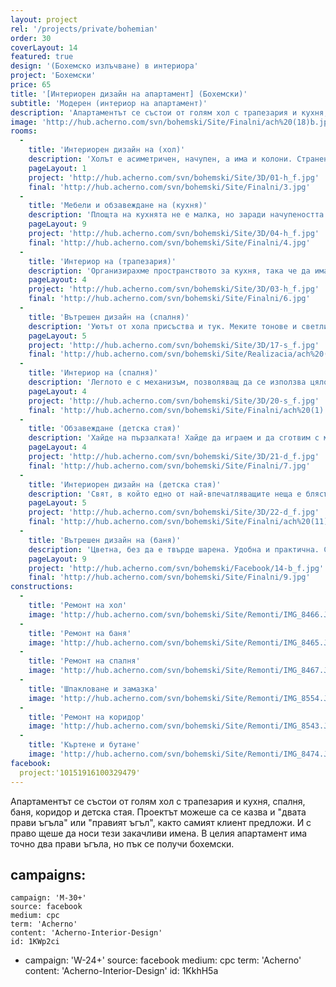 ```yaml
---
layout: project
rel: '/projects/private/bohemian' 
order: 30
coverLayout: 14
featured: true
design: '(Бохемско излъчване) в интериора'
project: 'Бохемски'
price: 65
title: '[Интериорен дизайн на апартамент] (Бохемски)'
subtitle: 'Модерен (интериор на апартамент)'
description: 'Апартаментът се състои от голям хол с трапезария и кухня, спалня, баня, коридор и детска стая. В цялото жилище има точно два прави ъгъла, но пък се получи бохемско. А на бохемите не им пречат кривите ъгли. Даже намират вдъхновение в тях.'
image: 'http://hub.acherno.com/svn/bohemski/Site/Finalni/ach%20(18)b.jpg'
rooms:
  -
    title: 'Интериорен дизайн на (хол)'
    description: 'Холът е асиметричен, начупен, а има и колони. Странен и доста труден за усвояване, но на бохемите не им пречат кривите ъгли. Даже намират вдъхновение в тях.'
    pageLayout: 1
    project: 'http://hub.acherno.com/svn/bohemski/Site/3D/01-h_f.jpg'
    final: 'http://hub.acherno.com/svn/bohemski/Site/Finalni/3.jpg'
  -
    title: 'Мебели и обзавеждане на (кухня)'
    description: 'Площта на кухнята не е малка, но заради начупеността и сложната архитектура много трудно се намери място за всичко необходимо. Трябваше да се правят сложни схеми и много изчисления, но усилията си струваха. '
    pageLayout: 9
    project: 'http://hub.acherno.com/svn/bohemski/Site/3D/04-h_f.jpg'
    final: 'http://hub.acherno.com/svn/bohemski/Site/Finalni/4.jpg'
  -
    title: 'Интериор на (трапезария)'
    description: 'Организирахме пространството за кухня, така че да има място за всичко необходимо, включително за хубав трапезарен ъгъл. За диван, фотьойл и дори за кът за релакс с тайно вадещо се легло идеално за гости. Светло, топло и уютно място, където се чува детски смях.'
    pageLayout: 4
    project: 'http://hub.acherno.com/svn/bohemski/Site/3D/03-h_f.jpg'
    final: 'http://hub.acherno.com/svn/bohemski/Site/Finalni/6.jpg'
  -
    title: 'Вътрешен дизайн на (спалня)'
    description: 'Уютът от хола присъства и тук. Меките тонове и светлите мебели са практично измислени така, че да съберат многото неща в една къща. Всички ниши се използват максимално, а не изглежда претрупано. '
    pageLayout: 5
    project: 'http://hub.acherno.com/svn/bohemski/Site/3D/17-s_f.jpg'
    final: 'http://hub.acherno.com/svn/bohemski/Site/Realizacia/ach%20(2).jpg'
  -
    title: 'Интериор на (спалня)'
    description: 'Леглото е с механизъм, позволяващ да се използва цялото пространсто под него, което не пречи на това, да бъде удобно.'
    pageLayout: 4
    project: 'http://hub.acherno.com/svn/bohemski/Site/3D/20-s_f.jpg'
    final: 'http://hub.acherno.com/svn/bohemski/Site/Finalni/ach%20(1).jpg'
  -
    title: 'Обзавеждане (детска стая)'
    description: 'Хайде на пързалката! Хайде да играем и да сготвим с малките тигани! Да пием чай в малките чашки и да хапнем измислен сладкиш! Толкова е красиво да си дете и да имаш свой собствен свят. '
    pageLayout: 4
    project: 'http://hub.acherno.com/svn/bohemski/Site/3D/21-d_f.jpg'
    final: 'http://hub.acherno.com/svn/bohemski/Site/Finalni/7.jpg'
  -
    title: 'Интериорен дизайн на (детска стая)'
    description: 'Свят, в който едно от най-впечатляващите неща е блясъкът на малкия пластмасов сервиз, а най-приятното преживяване е да си скрит в къщата, направена от одеяла под масата. '
    pageLayout: 5
    project: 'http://hub.acherno.com/svn/bohemski/Site/3D/22-d_f.jpg'
    final: 'http://hub.acherno.com/svn/bohemski/Site/Finalni/ach%20(11).jpg'
  -
    title: 'Вътрешен дизайн на (баня)'
    description: 'Цветна, без да е твърде шарена. Удобна и практична. С голям шкаф под мивката, с кабина със затъмнени стъкла. '
    pageLayout: 9
    project: 'http://hub.acherno.com/svn/bohemski/Facebook/14-b_f.jpg'
    final: 'http://hub.acherno.com/svn/bohemski/Site/Finalni/9.jpg'
constructions:
  - 
    title: 'Ремонт на хол'
    image: 'http://hub.acherno.com/svn/bohemski/Site/Remonti/IMG_8466.JPG'
  - 
    title: 'Ремонт на баня'
    image: 'http://hub.acherno.com/svn/bohemski/Site/Remonti/IMG_8465.JPG'
  - 
    title: 'Ремонт на спалня'
    image: 'http://hub.acherno.com/svn/bohemski/Site/Remonti/IMG_8467.JPG'
  - 
    title: 'Шпакловане и замазка'
    image: 'http://hub.acherno.com/svn/bohemski/Site/Remonti/IMG_8554.JPG'
  - 
    title: 'Ремонт на коридор'
    image: 'http://hub.acherno.com/svn/bohemski/Site/Remonti/IMG_8543.JPG'
  - 
    title: 'Къртене и бутане'
    image: 'http://hub.acherno.com/svn/bohemski/Site/Remonti/IMG_8474.JPG'
facebook:
  project:'10151916100329479'    
---
```

Апартаментът се състои от голям хол с трапезария и кухня, спалня, баня, коридор и детска стая. Проектът можеше са се казва и "двата прави ъгъла" или "правият ъгъл", както самият клиент предложи. И с право щеше да носи тези закачливи имена. В целия апартамент има точно два прави ъгъла, но пък се получи бохемски. 

campaigns:
  -
    campaign: 'M-30+' 
    source: facebook
    medium: cpc
    term: 'Acherno'
    content: 'Acherno-Interior-Design'
    id: 1KWp2ci
  -
    campaign: 'W-24+' 
    source: facebook
    medium: cpc
    term: 'Acherno'
    content: 'Acherno-Interior-Design'
    id: 1KkhH5a
